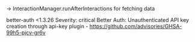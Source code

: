 -> InteractionManager.runAfterInteractions for fetching data


better-auth  <1.3.26
Severity: critical
Better Auth: Unauthenticated API key creation through api-key plugin - https://github.com/advisories/GHSA-99h5-pjcv-gr6v